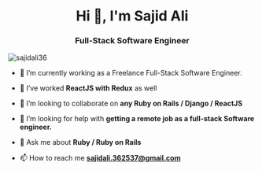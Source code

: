 <h1 align="center">Hi 👋, I'm Sajid Ali</h1>
<h3 align="center">Full-Stack Software Engineer</h3>

<p align="left"> <img src="https://komarev.com/ghpvc/?username=sajidali36" alt="sajidali36" /> </p>

- 🔭 I’m currently working as a Freelance Full-Stack Software Engineer.

- 🌱 I’ve worked **ReactJS with Redux** as well

- 👯 I’m looking to collaborate on **any Ruby on Rails / Django / ReactJS**

- 🤝 I’m looking for help with **getting a remote job as a full-stack Software engineer.**

- 💬 Ask me about **Ruby / Ruby on Rails**

- 📫 How to reach me **sajidali.362537@gmail.com**


<!---
sajidali36/sajidali36 is a ✨ special ✨ repository because its `README.md` (this file) appears on your GitHub profile.
You can click the Preview link to take a look at your changes.
--->
